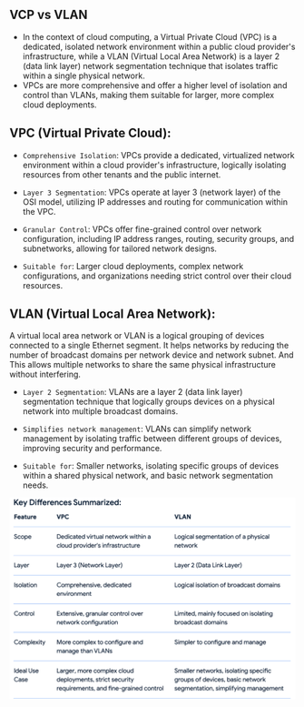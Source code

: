 ## VCP vs VLAN
- In the context of cloud computing, a Virtual Private Cloud (VPC) is a dedicated, isolated network environment within a public cloud provider's infrastructure, while a VLAN (Virtual Local Area Network) is a layer 2 (data link layer) network segmentation technique that isolates traffic within a single physical network.
- VPCs are more comprehensive and offer a higher level of isolation and control than VLANs, making them suitable for larger, more complex cloud deployments. 

## VPC (Virtual Private Cloud):

- `Comprehensive Isolation`: VPCs provide a dedicated, virtualized network environment within a cloud provider's infrastructure, logically isolating resources from other tenants and the public internet. 

- `Layer 3 Segmentation`: VPCs operate at layer 3 (network layer) of the OSI model, utilizing IP addresses and routing for communication within the VPC. 

- `Granular Control`: VPCs offer fine-grained control over network configuration, including IP address ranges, routing, security groups, and subnetworks, allowing for tailored network designs. 

- `Suitable for`: Larger cloud deployments, complex network configurations, and organizations needing strict control over their cloud resources. 

## VLAN (Virtual Local Area Network):
A virtual local area network or VLAN is a logical grouping of devices connected to a single Ethernet segment. It helps networks by reducing the number of broadcast domains per network device and network subnet. And This allows multiple networks to share the same physical infrastructure without interfering.

- `Layer 2 Segmentation`: VLANs are a layer 2 (data link layer) segmentation technique that logically groups devices on a physical network into multiple broadcast domains. 

- `Simplifies network management`: VLANs can simplify network management by isolating traffic between different groups of devices, improving security and performance. 

- `Suitable for`: Smaller networks, isolating specific groups of devices within a shared physical network, and basic network segmentation needs. 

![](image/VPCvsVLAN.png)
